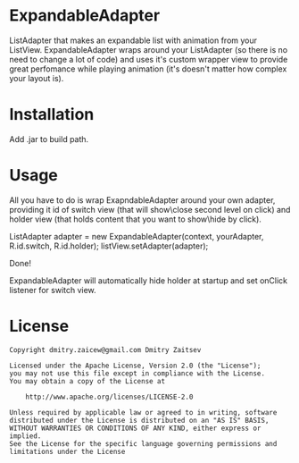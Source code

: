 ExpandableAdapter
=================

ListAdapter that makes an expandable list with animation from your ListView. ExpandableAdapter wraps around your ListAdapter (so there is no need to change a lot of code) and uses it's custom wrapper view to provide great perfomance while playing animation (it's doesn't matter how complex your layout is).

Installation
============

Add .jar to build path.

Usage
=====

All you have to do is wrap ExapndableAdapter around your own adapter, providing it id of switch view (that will show\close second level on click) and holder view (that holds content that you want to show\hide by click).

  ListAdapter adapter = new ExpandableAdapter(context,
									yourAdapter,
									R.id.switch,
									R.id.holder);
	listView.setAdapter(adapter);
	
Done!

ExpandableAdapter will automatically hide holder at startup and set onClick listener for switch view.

License
=======

	Copyright dmitry.zaicew@gmail.com Dmitry Zaitsev

	Licensed under the Apache License, Version 2.0 (the "License");
	you may not use this file except in compliance with the License.
	You may obtain a copy of the License at

	    http://www.apache.org/licenses/LICENSE-2.0

	Unless required by applicable law or agreed to in writing, software
	distributed under the License is distributed on an "AS IS" BASIS,
	WITHOUT WARRANTIES OR CONDITIONS OF ANY KIND, either express or implied.
	See the License for the specific language governing permissions and
	limitations under the License	